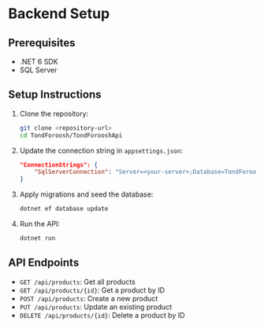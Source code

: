 # Backend Setup

## Prerequisites

- .NET 6 SDK
- SQL Server

## Setup Instructions

1. Clone the repository:
    ```sh
    git clone <repository-url>
    cd TondForoosh/TondForooshApi
    ```

2. Update the connection string in `appsettings.json`:
    ```json
    "ConnectionStrings": {
        "SqlServerConnection": "Server=<your-server>;Database=TondForooshDb;Trusted_Connection=True;"
    }
    ```

3. Apply migrations and seed the database:
    ```sh
    dotnet ef database update
    ```

4. Run the API:
    ```sh
    dotnet run
    ```

## API Endpoints

- `GET /api/products`: Get all products
- `GET /api/products/{id}`: Get a product by ID
- `POST /api/products`: Create a new product
- `PUT /api/products`: Update an existing product
- `DELETE /api/products/{id}`: Delete a product by ID